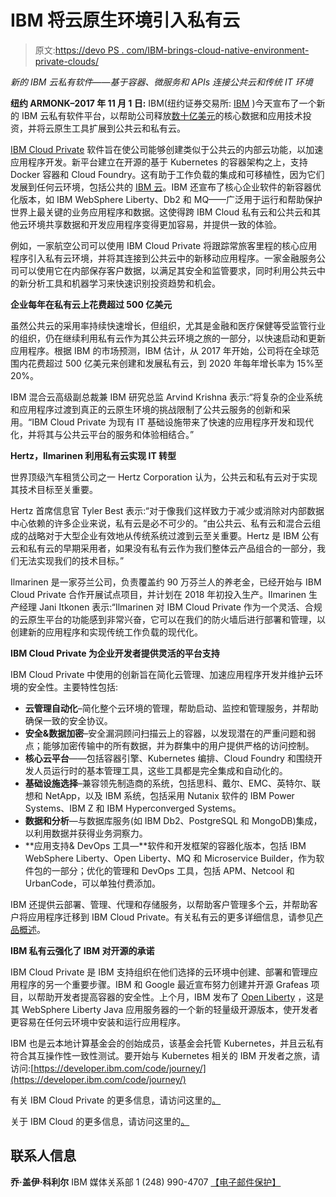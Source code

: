 # IBM 将云原生环境引入私有云

> 原文:[https://devo PS . com/IBM-brings-cloud-native-environment-private-clouds/](https://devops.com/ibm-brings-cloud-native-environment-private-clouds/)

*新的 IBM 云私有软件——基于容器、微服务和 APIs 连接公共云和传统 IT 环境*

**纽约 ARMONK–2017 年 11 月 1 日:** IBM(纽约证券交易所: [IBM](https://www.ibm.com/investor/) )今天宣布了一个新的 IBM 云私有软件平台，以帮助公司释放[数十亿美元](https://www.forbes.com/sites/louiscolumbus/2017/04/29/roundup-of-cloud-computing-forecasts-2017/#2da9fa9731e8)的核心数据和应用技术投资，并将云原生工具扩展到公共云和私有云。

[IBM Cloud Private](https://www.ibm.com/cloud-computing/products/ibm-cloud-private/) 软件旨在使公司能够创建类似于公共云的内部云功能，以加速应用程序开发。新平台建立在开源的基于 Kubernetes 的容器架构之上，支持 Docker 容器和 Cloud Foundry。这有助于工作负载的集成和可移植性，因为它们发展到任何云环境，包括公共的 [IBM 云](https://www.ibm.com/cloud/)。IBM 还宣布了核心企业软件的新容器优化版本，如 IBM WebSphere Liberty、Db2 和 MQ——广泛用于运行和帮助保护世界上最关键的业务应用程序和数据。这使得跨 IBM Cloud 私有云和公共云和其他云环境共享数据和开发应用程序变得更加容易，并提供一致的体验。

例如，一家航空公司可以使用 IBM Cloud Private 将跟踪常旅客里程的核心应用程序引入私有云环境，并将其连接到公共云中的新移动应用程序。一家金融服务公司可以使用它在内部保存客户数据，以满足其安全和监管要求，同时利用公共云中的新分析工具和机器学习来快速识别投资趋势和机会。

**企业每年在私有云上花费超过 500 亿美元**

虽然公共云的采用率持续快速增长，但组织，尤其是金融和医疗保健等受监管行业的组织，仍在继续利用私有云作为其公共云环境之旅的一部分，以快速启动和更新应用程序。根据 IBM 的市场预测，IBM 估计，从 2017 年开始，公司将在全球范围内花费超过 500 亿美元来创建和发展私有云，到 2020 年每年增长率为 15%至 20%。

IBM 混合云高级副总裁兼 IBM 研究总监 Arvind Krishna 表示:“将复杂的企业系统和应用程序过渡到真正的云原生环境的挑战限制了公共云服务的创新和采用。“IBM Cloud Private 为现有 IT 基础设施带来了快速的应用程序开发和现代化，并将其与公共云平台的服务和体验相结合。”

**Hertz，Ilmarinen 利用私有云实现 IT 转型**

世界顶级汽车租赁公司之一 Hertz Corporation 认为，公共云和私有云对于实现其技术目标至关重要。

Hertz 首席信息官 Tyler Best 表示:“对于像我们这样致力于减少或消除对内部数据中心依赖的许多企业来说，私有云是必不可少的。“由公共云、私有云和混合云组成的战略对于大型企业有效地从传统系统过渡到云至关重要。Hertz 是 IBM 公有云和私有云的早期采用者，如果没有私有云作为我们整体云产品组合的一部分，我们无法实现我们的技术目标。”

Ilmarinen 是一家芬兰公司，负责覆盖约 90 万芬兰人的养老金，已经开始与 IBM Cloud Private 合作开展试点项目，并计划在 2018 年初投入生产。Ilmarinen 生产经理 Jani Itkonen 表示:“Ilmarinen 对 IBM Cloud Private 作为一个灵活、合规的云原生平台的功能感到非常兴奋，它可以在我们的防火墙后进行部署和管理，以创建新的应用程序和实现传统工作负载的现代化。

**IBM Cloud Private 为企业开发者提供灵活的平台支持**

IBM Cloud Private 中使用的创新旨在简化云管理、加速应用程序开发并维护云环境的安全性。主要特性包括:

*   **云管理自动化**–简化整个云环境的管理，帮助启动、监控和管理服务，并帮助确保一致的安全协议。
*   **安全&数据加密**–安全漏洞顾问扫描云上的容器，以发现潜在的严重问题和弱点；能够加密传输中的所有数据，并为群集中的用户提供严格的访问控制。
*   **核心云平台**——包括容器引擎、Kubernetes 编排、Cloud Foundry 和围绕开发人员运行时的基本管理工具，这些工具都是完全集成和自动化的。
*   **基础设施选择**–兼容领先制造商的系统，包括思科、戴尔、EMC、英特尔、联想和 NetApp，以及 IBM 系统，包括采用 Nutanix 软件的 IBM Power Systems、IBM Z 和 IBM Hyperconverged Systems。
*   **数据和分析**—与数据库服务(如 IBM Db2、PostgreSQL 和 MongoDB)集成，以利用数据并获得业务洞察力。
*   **应用支持& DevOps 工具—**软件和开发框架的容器化版本，包括 IBM WebSphere Liberty、Open Liberty、MQ 和 Microservice Builder，作为软件包的一部分；优化的管理和 DevOps 工具，包括 APM、Netcool 和 UrbanCode，可以单独付费添加。

IBM 还提供云部署、管理、代理和存储服务，以帮助客户管理多个云，并帮助客户将应用程序迁移到 IBM Cloud Private。有关私有云的更多详细信息，请参见[产品概述](https://www.ibm.com/cloud-computing/products/ibm-cloud-private/)。

**IBM 私有云强化了 IBM 对开源的承诺**

IBM Cloud Private 是 IBM 支持组织在他们选择的云环境中创建、部署和管理应用程序的另一个重要步骤。IBM 和 Google 最近宣布努力创建并开源 Grafeas 项目，以帮助开发者提高容器的安全性。上个月，IBM 发布了 [Open Liberty](https://developer.ibm.com/dwblog/2017/websphere-liberty-java-open-source/) ，这是其 WebSphere Liberty Java 应用服务器的一个新的轻量级开源版本，使开发者更容易在任何云环境中安装和运行应用程序。

IBM 也是云本地计算基金会的创始成员，该基金会托管 Kubernetes，并且云私有符合其互操作性一致性测试。要开始与 Kubernetes 相关的 IBM 开发者之旅，请访问:[https://developer.ibm.com/code/journey/](https://developer.ibm.com/code/journey/)

有关 IBM Cloud Private 的更多信息，请访问这里的[。](https://www.ibm.com/cloud-computing/products/ibm-cloud-private)

关于 IBM Cloud 的更多信息，请访问这里的[。](https://www.ibm.com/cloud-computing/)

## 联系人信息

**乔·盖伊·科利尔**
IBM 媒体关系部
1 (248) 990-4707
[【电子邮件保护】](/cdn-cgi/l/email-protection#6c060b0f03000005092c191f42050e01420f0301)